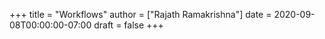 +++
title = "Workflows"
author = ["Rajath Ramakrishna"]
date = 2020-09-08T00:00:00-07:00
draft = false
+++
